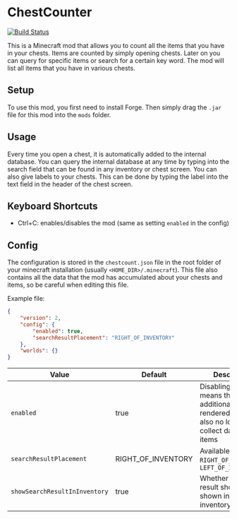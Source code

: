 # ChestCounter

[![Build Status](https://travis-ci.org/henne90gen/ChestCounter.svg?branch=master)](https://travis-ci.org/henne90gen/ChestCounter)

This is a Minecraft mod that allows you to count all the items that you have in your chests.
Items are counted by simply opening chests.
Later on you can query for specific items or search for a certain key word.
The mod will list all items that you have in various chests.

## Setup

To use this mod, you first need to install Forge.
Then simply drag the `.jar` file for this mod into the `mods` folder.

## Usage

Every time you open a chest, it is automatically added to the internal database.
You can query the internal database at any time by typing into the search field that can be found in any inventory or chest screen.
You can also give labels to your chests. This can be done by typing the label into the text field in the header of the chest screen.

## Keyboard Shortcuts

- Ctrl+C: enables/disables the mod (same as setting `enabled` in the config)

## Config

The configuration is stored in the `chestcount.json` file in the root folder of your minecraft installation (usually `<HOME_DIR>/.minecraft`).
This file also contains all the data that the mod has accumulated about your chests and items, so be careful when editing this file.

Example file:
```json
{
    "version": 2,
    "config": {
        "enabled": true,
        "searchResultPlacement": "RIGHT_OF_INVENTORY"
    },
    "worlds": {}
}
```

| Value                         | Default            | Description                                                       |
| ----------------------------- | ------------------ | ----------------------------------------------------------------- |
| `enabled`                     | true               | Disabling the mod means that no additional UI will be rendered and it will also no longer collect data on your items |
| `searchResultPlacement`       | RIGHT_OF_INVENTORY | Available values: `RIGHT_OF_INVENTORY`, `LEFT_OF_INVENTORY`       |
| `showSearchResultInInventory` | true               | Whether the search result should be shown in the inventory or not |
